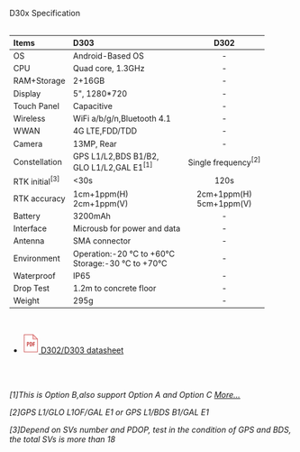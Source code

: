 <span id="dev_docs" class="markdown-body-normal-header">D30x Specification
</span>
<br>
<br>


  | Items | D303 | D302 |
  | :----- | :----- | :----: |
  | OS | Android-Based OS | - |
  | CPU | Quad core, 1.3GHz | - |
  | RAM+Storage | 2+16GB | - |
  | Display | 5", 1280*720 | - |
  | Touch Panel | Capacitive | - |
  | Wireless | WiFi a/b/g/n,Bluetooth 4.1 | - |
  | WWAN | 4G LTE,FDD/TDD | - |
  | Camera | 13MP, Rear | - |
  | Constellation | GPS L1/L2,BDS B1/B2,<br>GLO L1/L2,GAL E1<sup>[1]</sup> | Single frequency<sup>[2]</sup> |
  | RTK initial<sup>[3]</sup> | <30s | 120s |
  | RTK accuracy | 1cm+1ppm(H)<br>2cm+1ppm(V) | 2cm+1ppm(H)<br>5cm+1ppm(V) |
  | Battery | 3200mAh | - |
  | Interface | Microusb for power and data | - |
  | Antenna | SMA connector | - |
  | Environment | Operation:-20 &deg;C to +60&deg;C <br>Storage:-30 &deg;C to +70&deg;C| - |
  | Waterproof | IP65 | - |
  | Drop Test | 1.2m to concrete floor | - |
  | Weight | 295g | - |

<br>
  
  - [![](images/pdf.png)&nbsp;D302/D303 datasheet](download/D30X_DS_EN.pdf)

<br>
<br>

*[1]This is Option B,also support Option A and Option C [More...](../../rtk-board/#download-the-latest-firmware)*

*[2]GPS L1/GLO L1OF/GAL E1 or GPS L1/BDS B1/GAL E1*

*[3]Depend on SVs number and PDOP, test in the condition of GPS and BDS, the total SVs is more than 18*